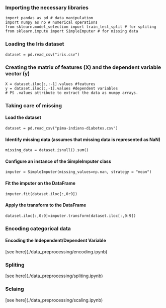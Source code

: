 <h3>  Importing the necessary libraries </h3> 

```
import pandas as pd # data manipulation
import numpy as np # numerical operations
from sklearn.model_selection import train_test_split # for spliting
from sklearn.impute import SimpleImputer # for missing data
```

<h3> Loading the Iris dataset </h3> 

```
dataset = pd.read_csv("iris.csv") 
```

<h3> Creating the matrix of features (X) and the dependent  variable vector (y) </h3> 

```
X = dataset.iloc[:,:-1].values #features
y = dataset.iloc[:,-1].values #dependent variables 
# PS .values attribute to extract the data as numpy arrays.
```

<h3> Taking care of missing </h3> 

<h4> Load the dataset </h4>

```
dataset = pd.read_csv("pima-indians-diabetes.csv")
```

<h4> Identify missing data (assumes that missing data is represented as NaN) </h4>

```
missing_data = dataset.isnull().sum()
```

<h4> Configure an instance of the SimpleImputer class </h4>

```
imputer = SimpleImputer(missing_values=np.nan, strategy = "mean")
```

<h4> Fit the imputer on the DataFrame </h4>

```
imputer.fit(dataset.iloc[:,0:9])
```

<h4> Apply the transform to the DataFrame </h4>

```
dataset.iloc[:,0:9]=imputer.transform(dataset.iloc[:,0:9])
```
<h3> Encoding categorical data </h3> 

<h4> Encoding the Independent/Dependent Variable </h4> 
[see here](./data_preprocessing/encoding.ipynb)

<h3> Spliting </h3> 
[see here](./data_preprocessing/spliting.ipynb)

<h3> Sclaing </h3> 
[see here](./data_preprocessing/scaling.ipynb)

